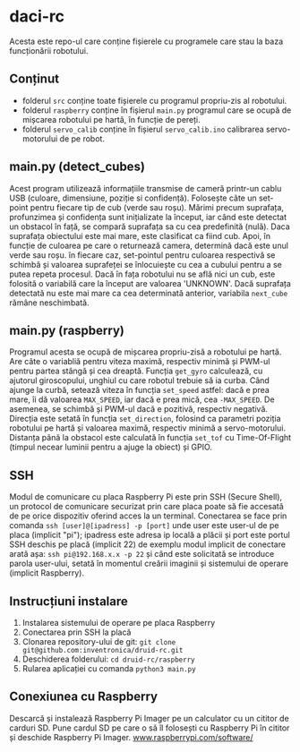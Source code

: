# daci-rc

Acesta este repo-ul care conține fișierele cu programele care stau la baza funcționării robotului.

## Conținut

- folderul `src` conține toate fișierele cu programul propriu-zis al robotului.
- folderul `raspberry` conține în fișierul `main.py` programul care se ocupă de mișcarea robotului pe hartă, în funcție de pereți.
- folderul `servo_calib` conține în fișierul `servo_calib.ino` calibrarea servo-motorului de pe robot.

## main.py (detect_cubes)

Acest program utilizează informațiile transmise de cameră printr-un cablu USB (culoare, dimensiune, poziție si confidență). Folosește câte un set-point pentru fiecare tip de cub (verde sau roșu). Mărimi precum suprafața, profunzimea și confidența sunt inițializate la început, iar când este detectat un obstacol în față, se compară suprafața sa cu cea predefinită (nulă). Daca suprafața obiectului este mai mare, este clasificat ca fiind cub. Apoi, în funcție de culoarea pe care o returnează camera, determină dacă este unul verde sau roșu. în fiecare caz, set-pointul pentru culoarea respectivă se schimbă și valoarea suprafeței se înlocuiește cu cea a cubului pentru a se putea repeta procesul. Dacă în fața robotului nu se află nici un cub, este folosită o variabilă care la început are valoarea 'UNKNOWN'. Dacă suprafața detectată nu este mai mare ca cea determinată anterior, variabila `next_cube` rămâne neschimbată.

## main.py (raspberry)

Programul acesta se ocupă de mișcarea propriu-zisă a robotului pe hartă. Are câte o variabliă pentru viteza maximă, respectiv minimă și PWM-ul pentru partea stângă și cea dreaptă. Funcția `get_gyro` calculează, cu ajutorul giroscopului, unghiul cu care robotul trebuie să ia curba. Când ajunge la curbă, setează viteza în funcția `set_speed` astfel: dacă e prea mare, îi dă valoarea `MAX_SPEED`, iar dacă e prea mică, cea `-MAX_SPEED`. De asemenea, se schimbă și PWM-ul dacă e pozitivă, respectiv negativă. Direcția este setată în funcția `set_direction`, folosind ca parametri poziția robotului pe hartă și valoarea maximă, respectiv minimă a servo-motorului. Distanța până la obstacol este calculată în funcția `set_tof` cu Time-Of-Flight (timpul necear luminii pentru a ajuge la obiect) și GPIO. 

## SSH

Modul de comunicare cu placa Raspberry Pi este prin SSH (Secure Shell), un protocol de comunicare securizat prin care placa poate să fie accesată de pe orice dispozitiv oferind acces la un terminal. Conectarea se face prin comanda `ssh [user]@[ipadress] -p [port]` unde user este user-ul de pe placa (implicit "pi"); ipadress este adresa ip locală a plăcii și port este portul SSH deschis pe placă (implicit 22) de exemplu modul implicit de conectare arată așa: `ssh pi@192.168.x.x -p 22` și când este solicitată se introduce parola user-ului, setată în momentul creării imaginii și sistemului de operare (implicit Raspberry). 

## Instrucțiuni instalare 

1. Instalarea sistemului de operare pe placa Raspberry
2. Conectarea prin SSH la placă
3. Clonarea repository-ului de git: `git clone git@github.com:inventronica/druid-rc.git` 
4. Deschiderea folderului: `cd druid-rc/raspberry`
5. Rularea aplicației cu comanda `python3 main.py`

## Conexiunea cu Raspberry 

Descarcă și instalează Raspberry Pi Imager pe un calculator cu un cititor de carduri SD. Pune cardul SD pe care o să îl folosești cu Raspberry Pi în cititor și deschide Raspberry Pi Imager. 
www.raspberrypi.com/software/
